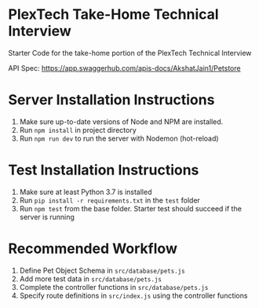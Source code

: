 # PlexTech Take-Home Technical Interview
Starter Code for the take-home portion of the PlexTech Technical Interview

API Spec: https://app.swaggerhub.com/apis-docs/AkshatJain1/Petstore

# Server Installation Instructions
1. Make sure up-to-date versions of Node and NPM are installed.
2. Run `npm install` in project directory 
3. Run `npm run dev` to run the server with Nodemon (hot-reload)

# Test Installation Instructions
1. Make sure at least Python 3.7 is installed
2. Run `pip install -r requirements.txt` in the `test` folder
3. Run `npm test` from the base folder. Starter test should succeed if the server is running

# Recommended Workflow
1. Define Pet Object Schema in `src/database/pets.js`
2. Add more test data in `src/database/pets.js`
3. Complete the controller functions in `src/database/pets.js`
4. Specify route definitions in `src/index.js` using the controller functions
